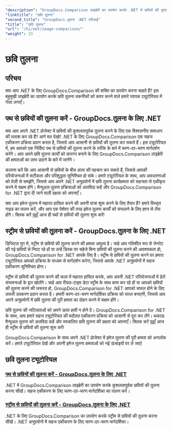 ```yaml
---
"description": "GroupDocs.Comparison लाइब्रेरी का उपयोग करके .NET में छवियों की कुशलतापूर्वक तुलना करें। पथ या स्ट्रीम से सहज एकीकरण के लिए चरण-दर-चरण ट्यूटोरियल।"
"linktitle": "छवि तुलना"
"second_title": "GroupDocs.तुलना .NET एपीआई"
"title": "छवि तुलना"
"url": "/hi/net/image-comparison/"
"weight": 23
---
```


# छवि तुलना


## परिचय

क्या आप .NET के लिए GroupDocs.Comparison की शक्ति का उपयोग करना चाहते हैं? इस बहुमुखी लाइब्रेरी का उपयोग करके छवि तुलना तकनीकों को कवर करने वाले हमारे व्यापक ट्यूटोरियल में गोता लगाएँ।

## पथ से छवियों की तुलना करें - GroupDocs.तुलना के लिए .NET

क्या आप अपने .NET प्रोजेक्ट में छवियों की कुशलतापूर्वक तुलना करने के लिए एक विश्वसनीय समाधान की तलाश कर रहे हैं? आगे मत देखो! .NET के लिए GroupDocs.Comparison एक सहज एकीकरण प्रक्रिया प्रदान करता है, जिससे आप आसानी से छवियों की तुलना कर सकते हैं। इस ट्यूटोरियल में, हम आपको एक निर्दिष्ट पथ से छवियों की तुलना करने के तरीके के बारे में चरण-दर-चरण मार्गदर्शन करेंगे। आप अपने छवि तुलना कार्यों को कारगर बनाने के लिए GroupDocs.Comparison लाइब्रेरी की क्षमताओं का लाभ उठाने के बारे में जानेंगे।

कल्पना करें कि आप आसानी से छवियों के बीच अंतर की पहचान कर सकते हैं, जिससे आपकी परियोजनाओं में सटीकता और परिशुद्धता सुनिश्चित हो सके। हमारे ट्यूटोरियल के साथ, आप अवधारणाओं को तेज़ी से समझेंगे, जिससे आप अपने .NET अनुप्रयोगों में छवि तुलना कार्यक्षमता को सहजता से एकीकृत करने में सक्षम होंगे। मैन्युअल तुलना प्रक्रियाओं को अलविदा कहें और GroupDocs.Comparison for .NET द्वारा दी जाने वाली दक्षता को अपनाएँ।

क्या आप इमेज तुलना में महारत हासिल करने की अपनी यात्रा शुरू करने के लिए तैयार हैं? हमारे विस्तृत गाइड का पालन करें, और आप एक पेशेवर की तरह इमेज तुलना कार्यों को संभालने के लिए ज्ञान से लैस होंगे। क्लिक करें [यहाँ](./compare-images-from-path/) आज ही पथों से छवियों की तुलना शुरू करें!

## स्ट्रीम से छवियों की तुलना करें - GroupDocs.तुलना के लिए .NET

डिजिटल युग में, स्ट्रीम से छवियों की तुलना करने की क्षमता अमूल्य है। चाहे आप गतिशील रूप से जेनरेट की गई छवियों से निपट रहे हों या उन्हें डिस्क पर सहेजे बिना छवियों की तुलना करने की आवश्यकता हो, GroupDocs.Comparison for .NET आपके लिए है। स्ट्रीम से छवियों की तुलना करने पर हमारा ट्यूटोरियल आपको प्रक्रिया के माध्यम से मार्गदर्शन करेगा, जिससे आपके .NET अनुप्रयोगों में सहज एकीकरण सुनिश्चित होगा।

स्ट्रीम से छवियों की तुलना करने की कला में महारत हासिल करके, आप अपनी .NET परियोजनाओं में ढेरों संभावनाओं के द्वार खोलेंगे। चाहे आप रीयल-टाइम डेटा स्ट्रीम के साथ काम कर रहे हों या आपको छवियों की तुलना करने की ज़रूरत हो, GroupDocs.Comparison for .NET आपको सफल होने के लिए ज़रूरी उपकरण प्रदान करता है। हमारी चरण-दर-चरण मार्गदर्शिका प्रक्रिया को सरल बनाएगी, जिससे आप अपने अनुप्रयोगों में छवि तुलना की पूरी क्षमता का दोहन करने में सक्षम होंगे।

छवि तुलना की जटिलताओं को अपने ऊपर हावी न होने दें। GroupDocs.Comparison for .NET के साथ, आप हमारे सहज ट्यूटोरियल की बदौलत एकीकरण प्रक्रिया को आसानी से पूरा कर लेंगे। थकाऊ मैन्युअल तुलना को अलविदा कहें और स्वचालित छवि तुलना की दक्षता को अपनाएँ। क्लिक करें [यहाँ](./compare-images-from-stream/) आज ही स्ट्रीम से छवियों की तुलना शुरू करें!

GroupDocs.Comparison के साथ अपने .NET प्रोजेक्ट में इमेज तुलना की पूरी क्षमता को अनलॉक करें। हमारे ट्यूटोरियल देखें और अपनी इमेज तुलना क्षमताओं को नई ऊंचाइयों पर ले जाएं!
## छवि तुलना ट्यूटोरियल
### [पथ से छवियों की तुलना करें - GroupDocs.तुलना के लिए .NET](./compare-images-from-path/)
.NET में GroupDocs.Comparison लाइब्रेरी का उपयोग करके कुशलतापूर्वक छवियों की तुलना करना सीखें। सहज एकीकरण के लिए चरण-दर-चरण मार्गदर्शिका का पालन करें।
### [स्ट्रीम से छवियों की तुलना करें - GroupDocs.तुलना के लिए .NET](./compare-images-from-stream/)
.NET के लिए GroupDocs.Comparison का उपयोग करके स्ट्रीम से छवियों की तुलना करना सीखें। .NET अनुप्रयोगों में सहज एकीकरण के लिए चरण-दर-चरण मार्गदर्शिका।